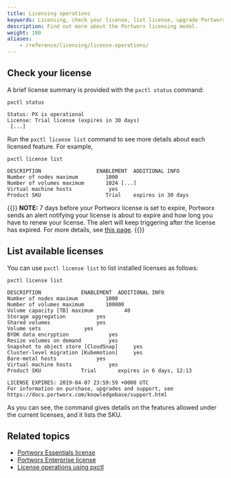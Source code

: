 ```yaml
---
title: Licensing operations
keywords: Licensing, check your license, list license, upgrade Portworx,
description: Find out more about the Portworx licensing model.
weight: 100
aliases:
    - /reference/licensing/license-operations/
---
```

## Check your license

A brief license summary is provided with the `pxctl status` command:

```text
pxctl status
```

```output
Status: PX is operational
License: Trial license (expires in 30 days)
 [...]
```

Run the `pxctl license list` command to see more details about each licensed feature. For example,

```text
pxctl license list
```

```output
DESCRIPTION                  ENABLEMENT  ADDITIONAL INFO
Number of nodes maximum         1000
Number of volumes maximum       1024 [...]
Virtual machine hosts            yes
Product SKU                     Trial    expires in 30 days
```

{{<info>}}
**NOTE:** 7 days before your Portworx license is set to expire, Portworx sends an alert notifying your license is about to expire and how long you have to renew your license. The alert will keep triggering after the license has expired. For more details, see [this page](/operations/operate-other/monitoring/portworx-alerts#list-of-alerts).
{{</info>}}

## List available licenses

You can use `pxctl license list` to list installed licenses as follows:

```text
pxctl license list
```

```output
DESCRIPTION				ENABLEMENT	ADDITIONAL INFO
Number of nodes maximum			1000
Number of volumes maximum		100000
Volume capacity [TB] maximum		  40
Storage aggregation			 yes
Shared volumes				 yes
Volume sets				 yes
BYOK data encryption			 yes
Resize volumes on demand		 yes
Snapshot to object store [CloudSnap]	 yes
Cluster-level migration [Kubemotion]	 yes
Bare-metal hosts			 yes
Virtual machine hosts			 yes
Product SKU				Trial		expires in 6 days, 12:13

LICENSE EXPIRES: 2019-04-07 23:59:59 +0000 UTC
For information on purchase, upgrades and support, see
https://docs.portworx.com/knowledgebase/support.html
```

As you can see, the command gives details on the features allowed under the current licenses, and it lists the SKU.

## Related topics

* [Portworx Essentials license](/operations/licensing/portworx-essential)
* [Portworx Enterprise license](/operations/licensing/portworx-enterprise)
* [License operations using pxctl](/reference/cli/license)

